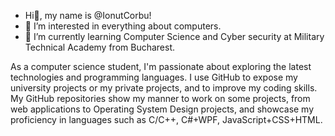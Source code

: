 - Hi👋, my name is @IonutCorbu!
- 👀 I’m interested in everything about computers.
- 🌱 I’m currently learning Computer Science and Cyber security at Military Technical Academy from Bucharest.

As a computer science student, I'm passionate about exploring the latest technologies and programming languages. I use GitHub to expose my university projects or my private projects, and to improve my coding skills. 
My GitHub repositories show my manner to work on some projects, from web applications to Operating System Design projects, and showcase my proficiency in languages such as C/C++, C#+WPF, JavaScript+CSS+HTML. 
